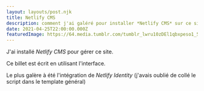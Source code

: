 ```yaml
---
layout: layouts/post.njk
title: Netlify CMS
description: comment j'ai galéré pour installer *Netlify CMS* sur ce site :)
date: 2021-04-25T22:00:00.000Z
featuredImage: https://64.media.tumblr.com/tumblr_lwru10zDEl1qbxpeso1_500.jpg
---
```

J'ai installé *Netlify CMS* pour gérer ce site.

Ce billet est écrit en utilisant l'interface.

Le plus galère à été l'intégration de *Netlify Identity* (j'avais oublié de collé le script dans le template général)